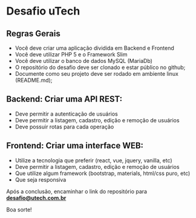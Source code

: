 # Desafio uTech

## Regras Gerais
- Você deve criar uma aplicação dividida em Backend e Frontend
- Você deve utilizar PHP 5 e o Framework Slim
- Você deve utilizar o banco de dados MySQL (MariaDb)
- O repositório do desafio deve ser clonado e estar público no github;
- Documente como seu projeto deve ser rodado em ambiente linux (README.md);

## Backend: Criar uma API REST:
- Deve permitir a autenticação de usuários
- Deve permitir a listagem, cadastro, edição e remoção de usuários
- Deve possuir rotas para cada operação

## Frontend: Criar uma interface WEB:
- Utilize a tecnologia que preferir (react, vue, jquery, vanilla, etc)
- Deve permitir a listagem, cadastro, edição e remoção de usuários
- Que utilize algum framework (bootstrap, materials, html/css puro, etc)
- Que seja responsiva

Após a conclusão, encaminhar o link do repositório para **desafio@utech.com.br**

Boa sorte!
